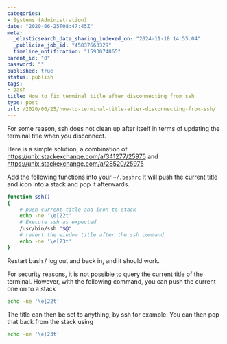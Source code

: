 ```yaml
---
categories:
- Systems (Administration)
date: "2020-06-25T08:47:45Z"
meta:
  _elasticsearch_data_sharing_indexed_on: "2024-11-18 14:55:04"
  _publicize_job_id: "45837663329"
  timeline_notification: "1593074865"
parent_id: "0"
password: ""
published: true
status: publish
tags:
- bash
title: How to fix terminal title after disconnecting from ssh
type: post
url: /2020/06/25/how-to-terminal-title-after-disconnecting-from-ssh/
---
```


For some reason, ssh does not clean up after itself in terms of updating the
terminal title when you disconnect.

Here is a simple solution, a combination of
<https://unix.stackexchange.com/a/341277/25975> and
<https://unix.stackexchange.com/a/28520/25975>

Add the following functions into your `~/.bashrc` It will push the current title
and icon into a stack and pop it afterwards.

```bash
function ssh()
{
    # push current title and icon to stack
    echo -ne '\e[22t'
    # Execute ssh as expected
    /usr/bin/ssh "$@"
    # revert the window title after the ssh command
    echo -ne '\e[23t'
}
```

Restart bash / log out and back in, and it should work.

For security reasons, it is not possible to query the current title of the
terminal. However, with the following command, you can push the current one on
to a stack

```bash
echo -ne '\e[22t'
```

The title can then be set to anything, by ssh for example. You can then pop that
back from the stack using

```bash
echo -ne '\e[23t'
```
